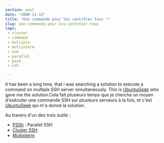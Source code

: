 ```yaml
---
section: post
date: "2008-11-13"
title: "Une commande pour les contrôler tous !"
slug: une-commande-pour-les-controler-tous
tags:
 - cluster
 - command
 - multiple
 - multixterm
 - one
 - parallel
 - pssh
 - ssh

---
```


It has been a long time, that i was searching a solution to execute a command on multiple SSH server simultaneously. This is [UbuntuGeek](http://www.ubuntugeek.com/execute-commands-simultaneously-on-multiple-servers-using-psshcluster-sshmultixterm.html) who gave me the solution.Cela fait plusieurs temps que je cherche un moyen d'exécuter une commande SSH sur plusieurs serveurs à la fois, et c'est [UbuntuGeek](http://www.ubuntugeek.com/execute-commands-simultaneously-on-multiple-servers-using-psshcluster-sshmultixterm.html) qui m'a donné la solution.

Au travers d'un des trois outils :[](http://www.theether.org/pssh/)

  * [PSSh](http://www.theether.org/pssh/) : Parallel SSH	
  * [Cluster SSH](http://clusterssh.sourceforge.net/)
  * [Multixterm](http://freshmeat.net/redir/multixterm/28933/url_tgz/multixterm)


